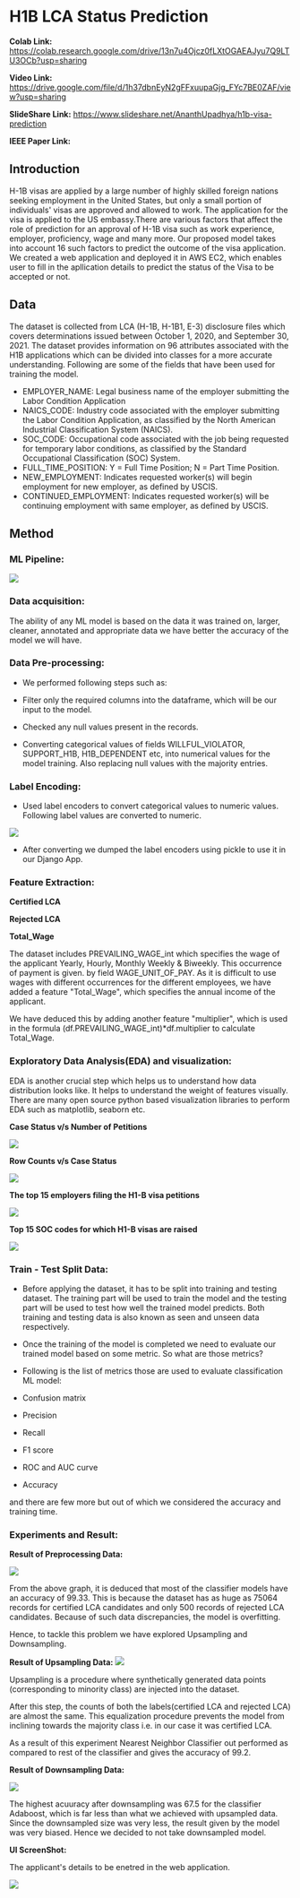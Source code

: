 # H1B LCA Status Prediction

**Colab Link:** https://colab.research.google.com/drive/13n7u4Ojcz0fLXtOGAEAJyu7Q9LTU3OCb?usp=sharing

**Video Link:** https://drive.google.com/file/d/1h37dbnEyN2gFFxuupaGjg_FYc7BE0ZAF/view?usp=sharing

**SlideShare Link:** https://www.slideshare.net/AnanthUpadhya/h1b-visa-prediction

**IEEE Paper Link:**


## Introduction

H-1B visas are applied by a large number of highly skilled foreign nations seeking employment in the United States, but only a small portion of individuals' visas are approved and allowed to work. The application for the visa is applied to the US embassy.There are various factors that affect the role of prediction for an approval of H-1B visa such as work experience, employer, proficiency, wage and many more. Our proposed model takes into account 16 such factors to predict the outcome of the visa application. We created a web application and deployed it in AWS EC2, which enables user to fill in the apllication details to predict the status of the Visa to be accepted or not.

## Data

The dataset is collected  from LCA (H-1B, H-1B1, E-3)  disclosure files which covers determinations issued between October 1, 2020, and September 30, 2021.
The dataset provides information on 96 attributes associated with the H1B applications which can be divided into classes for a more accurate understanding. 
Following are some of the fields that have been used for training the model.

* EMPLOYER_NAME: Legal business name of the employer submitting the Labor Condition Application
* NAICS_CODE: Industry code associated with the employer submitting the Labor Condition Application, as classified by the North American Industrial Classification System (NAICS).
* SOC_CODE: Occupational code associated with the job being requested for temporary labor conditions, as classified by the Standard Occupational Classification (SOC) System.
* FULL_TIME_POSITION: Y = Full Time Position; N = Part Time Position.
* NEW_EMPLOYMENT: Indicates requested worker(s) will begin employment for new employer,
as defined by USCIS.
* CONTINUED_EMPLOYMENT: Indicates requested worker(s) will be continuing employment with same
employer, as defined by USCIS.


## Method

### ML Pipeline:

 ![](images/model.png)

### Data acquisition:

The ability of any ML model is based on the data it was trained on, larger, cleaner, annotated and appropriate data we have better the accuracy of the model we will have.
 
### Data Pre-processing:

* We performed following steps such as:

* Filter only the required columns into the dataframe, which will be our input to the model.
* Checked any null values present in the records.
* Converting categorical values of fields WILLFUL_VIOLATOR, SUPPORT_H1B,  H1B_DEPENDENT etc, into numerical values for the model training. Also replacing null values with the majority entries.

### Label Encoding:

* Used label encoders to convert categorical values to numeric values. Following label values are converted to numeric.

![](images/le.png)

* After converting we dumped the label encoders using pickle to use it in our Django App.

### Feature Extraction:

 **Certified LCA**

 **Rejected LCA**

 **Total_Wage**

The dataset includes PREVAILING_WAGE_int which specifies the wage of the applicant Yearly, Hourly, Monthly Weekly & Biweekly. This occurrence of payment is given. by field WAGE_UNIT_OF_PAY. As it is difficult to use wages with different occurrences for the different employees, we have added a feature "Total_Wage", which specifies the annual income of the applicant.

We have deduced this by adding another feature "multiplier", which is used in the formula (df.PREVAILING_WAGE_int)*df.multiplier to calculate Total_Wage.

### Exploratory Data Analysis(EDA) and visualization:

EDA is another crucial step which helps us to understand how data distribution looks like. It helps to understand the weight of features visually. There are many open source python based visualization libraries to perform EDA such as matplotlib, seaborn etc.

**Case Status v/s Number of Petitions**

![](images/1.png)

**Row Counts v/s Case Status**

![](images/2.png)

**The top 15 employers filing the H1-B visa petitions**

![](images/3.png)

**Top 15 SOC codes for which H1-B visas are raised**

![](images/4.png)


### Train - Test Split Data:

* Before applying the dataset, it has to be split into training and testing dataset. The training part will be used to train the model and the testing part will be used to test how well the trained model predicts. Both training and testing data is also known as seen and unseen data respectively.

* Once the training of the model is completed we need to evaluate our trained model based on some metric. So what are those metrics?

* Following is the list of metrics those are used to evaluate classification ML model:

* Confusion matrix
* Precision
* Recall
* F1 score
* ROC and AUC curve
* Accuracy

and there are few more but out of which we considered the accuracy and training time.

### Experiments and Result:

**Result of Preprocessing Data:**

![](images/preprocess.png)
 
From the above graph, it is deduced that most of the classifier models have an accuracy of 99.33. This is because the dataset has as huge as 75064 records for certified LCA candidates and only 500 records of rejected LCA candidates. Because of such data discrepancies, the model is overfitting.

Hence, to tackle this problem we have explored Upsampling and Downsampling.

**Result of Upsampling Data:**
![](images/upsample.png)

Upsampling is a procedure where synthetically generated data points (corresponding to minority class) are injected into the dataset.

After this step, the counts of both the labels(certified LCA and rejected LCA) are almost the same. This equalization procedure prevents the model from inclining towards the majority class i.e. in our case it was certified LCA.

As a result of this experiment Nearest Neighbor Classifier out performed as compared to rest of the classifier and gives the accuracy of 99.2.


**Result of Downsampling Data:**

![](images/downsample.png)

The highest acuuracy after downsampling was  67.5 for the classifier Adaboost, which is far less than what we achieved with upsampled data. Since the downsampled size was very less, the result given by the model was very biased. Hence we decided to not take downsampled model.


**UI ScreenShot:**

The applicant's details to be enetred in the web application.

![](images/UI.png)

